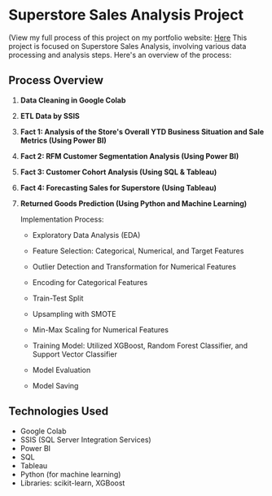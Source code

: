 # Superstore Sales Analysis Project
(View my full process of this project on my portfolio website: [Here]([https://github.com](https://hoangphipv.id.vn/project1.html)) 
This project is focused on Superstore Sales Analysis, involving various data processing and analysis steps. Here's an overview of the process:

## Process Overview

1. **Data Cleaning in Google Colab**
   
2. **ETL Data by SSIS**

3. **Fact 1: Analysis of the Store's Overall YTD Business Situation and Sale Metrics (Using Power BI)**

4. **Fact 2: RFM Customer Segmentation Analysis (Using Power BI)**

5. **Fact 3: Customer Cohort Analysis (Using SQL & Tableau)**

6. **Fact 4: Forecasting Sales for Superstore (Using Tableau)**

7. **Returned Goods Prediction (Using Python and Machine Learning)**
   
   Implementation Process:
   
   - Exploratory Data Analysis (EDA)
   
   - Feature Selection: Categorical, Numerical, and Target Features
   
   - Outlier Detection and Transformation for Numerical Features
   
   - Encoding for Categorical Features
   
   - Train-Test Split
   
   - Upsampling with SMOTE
   
   - Min-Max Scaling for Numerical Features
   
   - Training Model: Utilized XGBoost, Random Forest Classifier, and Support Vector Classifier
   
   - Model Evaluation
   
   - Model Saving

## Technologies Used

- Google Colab
- SSIS (SQL Server Integration Services)
- Power BI
- SQL
- Tableau
- Python (for machine learning)
- Libraries: scikit-learn, XGBoost
